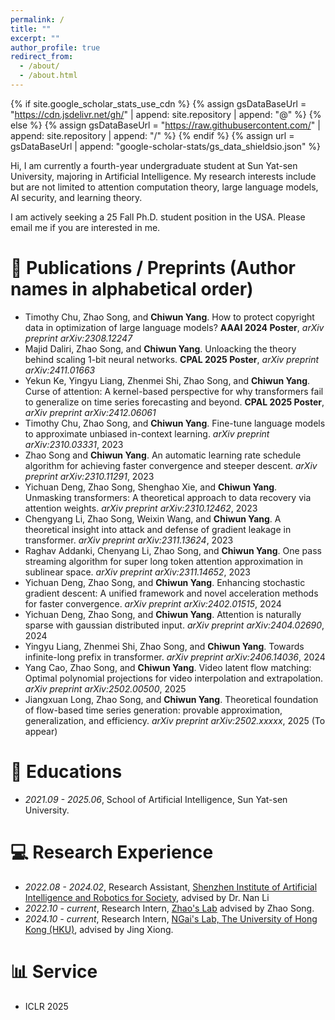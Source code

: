 ```yaml
---
permalink: /
title: ""
excerpt: ""
author_profile: true
redirect_from: 
  - /about/
  - /about.html
---
```

{% if site.google_scholar_stats_use_cdn %}
{% assign gsDataBaseUrl = "https://cdn.jsdelivr.net/gh/" | append: site.repository | append: "@" %}
{% else %}
{% assign gsDataBaseUrl = "https://raw.githubusercontent.com/" | append: site.repository | append: "/" %}
{% endif %}
{% assign url = gsDataBaseUrl | append: "google-scholar-stats/gs_data_shieldsio.json" %}

<span class='anchor' id='about-me'></span>

Hi, I am currently a fourth-year undergraduate student at Sun Yat-sen University, majoring in Artificial Intelligence. My research interests include but are not limited to attention computation theory, large language models, AI security, and learning theory.

I am actively seeking a 25 Fall Ph.D. student position in the USA. Please email me if you are interested in me.

# 📝 Publications / Preprints (Author names in alphabetical order)

* Timothy Chu, Zhao Song, and **Chiwun Yang**. How to protect copyright data in optimization of large language models? **AAAI 2024 Poster**, *arXiv preprint arXiv:2308.12247*
* Majid Daliri, Zhao Song, and **Chiwun Yang**. Unloacking the theory behind scaling 1-bit neural networks. **CPAL 2025 Poster**, *arXiv preprint arXiv:2411.01663*
* Yekun Ke, Yingyu Liang, Zhenmei Shi, Zhao Song, and **Chiwun Yang**. Curse of attention: A kernel-based perspective for why transformers fail to generalize on time series forecasting and beyond. **CPAL 2025 Poster**, *arXiv preprint arXiv:2412.06061*
* Timothy Chu, Zhao Song, and **Chiwun Yang**. Fine-tune language models to approximate unbiased in-context learning. *arXiv preprint arXiv:2310.03331*, 2023
* Zhao Song and **Chiwun Yang**. An automatic learning rate schedule algorithm for achieving faster convergence and steeper descent. *arXiv preprint arXiv:2310.11291*, 2023
* Yichuan Deng, Zhao Song, Shenghao Xie, and **Chiwun Yang**. Unmasking transformers: A theoretical approach to data recovery via attention weights. *arXiv preprint arXiv:2310.12462*, 2023
* Chengyang Li, Zhao Song, Weixin Wang, and **Chiwun Yang**. A theoretical insight into attack and defense of gradient leakage in transformer. *arXiv preprint arXiv:2311.13624*, 2023
* Raghav Addanki, Chenyang Li, Zhao Song, and **Chiwun Yang**. One pass streaming algorithm for super long token attention approximation in sublinear space. *arXiv preprint arXiv:2311.14652*, 2023
* Yichuan Deng, Zhao Song, and **Chiwun Yang**. Enhancing stochastic gradient descent: A unified framework and novel acceleration methods for faster convergence. *arXiv preprint arXiv:2402.01515*, 2024
* Yichuan Deng, Zhao Song, and **Chiwun Yang**. Attention is naturally sparse with gaussian distributed input. *arXiv preprint arXiv:2404.02690*, 2024
* Yingyu Liang, Zhenmei Shi, Zhao Song, and **Chiwun Yang**. Towards infinite-long prefix in transformer. *arXiv preprint arXiv:2406.14036*, 2024
* Yang Cao, Zhao Song, and **Chiwun Yang**. Video latent flow matching: Optimal polynomial projections for video interpolation and extrapolation. *arXiv preprint arXiv:2502.00500*, 2025
* Jiangxuan Long, Zhao Song, and **Chiwun Yang**. Theoretical foundation of flow-based time series generation: provable approximation, generalization, and efficiency. *arXiv preprint arXiv:2502.xxxxx*, 2025 (To appear)

# 📖 Educations

- *2021.09 - 2025.06*, School of Artificial Intelligence, Sun Yat-sen University.

# 💻 Research Experience

- *2022.08 - 2024.02*, Research Assistant, [Shenzhen Institute of Artificial Intelligence and Robotics for Society](https://airs.cuhk.edu.cn/en), advised by Dr. Nan Li
- *2022.10 - current*, Research Intern, [Zhao's Lab](https://www.youtube.com/@zhaosong2031) advised by Zhao Song.
- *2024.10 - current*, Research Intern, [NGai's Lab, The University of Hong Kong (HKU)](https://www.eee.hku.hk/~nwong/), advised by Jing Xiong.

# 📊 Service

- ICLR 2025
